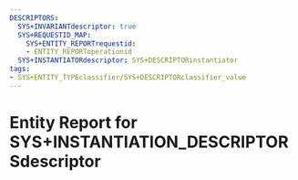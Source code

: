 ```yaml
---
DESCRIPTORS:
  SYS+INVARIANTdescriptor: true
  SYS+REQUESTID_MAP:
    SYS+ENTITY_REPORTrequestid:
    - ENTITY_REPORToperationid
  SYS+INSTANTIATORdescriptor: SYS+DESCRIPTORinstantiator
tags:
- SYS+ENTITY_TYPEclassifier/SYS+DESCRIPTORclassifier_value
---
```

# Entity Report for SYS+INSTANTIATION_DESCRIPTORSdescriptor

